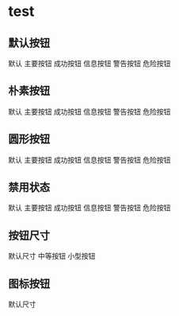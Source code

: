 <!--
 * @Description: 
 * @version: 1.1.0
 * @Author: wqq
 * @Date: 2020-12-07 16:35:57
 * @LastEditors: wqq
 * @LastEditTime: 2021-01-08 10:59:32
-->
# test
## 默认按钮
<div>
<wq-button>默认</wq-button>
<wq-button type="primary">主要按钮</wq-button>
<wq-button type="success">成功按钮</wq-button>
<wq-button type="info">信息按钮</wq-button>
<wq-button type="warning">警告按钮</wq-button>
<wq-button type="danger">危险按钮</wq-button>
</div>

## 朴素按钮
<div>
<wq-button plain>默认</wq-button>
<wq-button type="primary" plain >主要按钮</wq-button>
<wq-button type="success" plain>成功按钮</wq-button>
<wq-button type="info" plain>信息按钮</wq-button>
<wq-button type="warning" plain>警告按钮</wq-button>
<wq-button type="danger" plain>危险按钮</wq-button>
</div>


## 圆形按钮
<div>
<wq-button round>默认</wq-button>
<wq-button type="primary" round >主要按钮</wq-button>
<wq-button type="success" round>成功按钮</wq-button>
<wq-button type="info" round>信息按钮</wq-button>
<wq-button type="warning" round>警告按钮</wq-button>
<wq-button type="danger" round>危险按钮</wq-button></div>


## 禁用状态
<div>
<wq-button disabled>默认</wq-button>
<wq-button type="primary" round  disabled>主要按钮</wq-button>
<wq-button type="success" round disabled>成功按钮</wq-button>
<wq-button type="info" round disabled>信息按钮</wq-button>
<wq-button type="warning" round disabled>警告按钮</wq-button>
<wq-button type="danger" round disabled>危险按钮</wq-button></div>

## 按钮尺寸
<wq-button >默认尺寸</wq-button>
<wq-button size="medium" >中等按钮</wq-button>
<wq-button size="small" >小型按钮</wq-button>

## 图标按钮
<wq-button icon="icon-delete" >默认尺寸</wq-button>